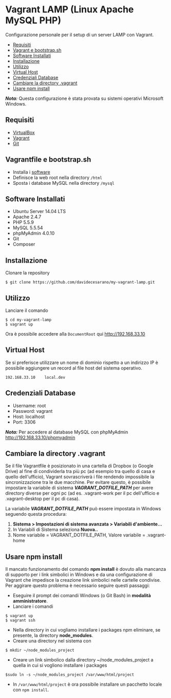 # Vagrant LAMP (Linux Apache MySQL PHP)
Configurazione personale per il setup di un server LAMP con Vagrant.

* [Requisiti](#requisiti)
* [Vagrant e bootstrap.sh](#vagrantfile-e-bootstrapsh)
* [Software Installati](#software-installati)
* [Installazione](#installazione)
* [Utilizzo](#utilizzo)
* [Virtual Host](#virtual-host)
* [Credenziali Database](#credenziali-database)
* [Cambiare la directory .vagrant](#cambiare-la-directory-vagrant)
* [Usare npm install](#usare-npm-install)

***Nota:*** Questa configurazione è stata provata su sistemi operativi Microsoft Windows.

## Requisiti
* [VirtualBox](https://www.virtualbox.org/)
* [Vagrant](https://www.vagrantup.com/)
* [Git](https://git-scm.com/)

## Vagrantfile e bootstrap.sh
* Installa i [software](#software-installati)
* Definisce la web root nella directory `/html`
* Sposta i database MySQL nella directory `/mysql`

## Software Installati
* Ubuntu Server 14.04 LTS
* Apache 2.4.7
* PHP 5.5.9
* MySQL 5.5.54
* phpMyAdmin 4.0.10
* Git
* Composer

## Installazione
Clonare la repository
```
$ git clone https://github.com/davidecesarano/my-vagrant-lamp.git
```

## Utilizzo
Lanciare il comando
```
$ cd my-vagrant-lamp
$ vagrant up
```
Ora è possibile accedere alla `DocumentRoot` qui http://192.168.33.10

## Virtual Host
Se si preferisce utilizzare un nome di dominio rispetto a un indirizzo IP è possibile aggiungere un record al file host del sistema operativo.
```
192.168.33.10    local.dev
```

## Credenziali Database
* Username: root
* Password: vagrant
* Host: localhost
* Port: 3306

***Nota:*** Per accedere al database MySQL con phpMyAdmin http://192.168.33.10/phpmyadmin

## Cambiare la directory .vagrant

Se il file Vagrantfile è posizionato in una cartella di Dropbox (o Google Drive) al fine di condividerla tra più pc (ad esempio tra quello di casa e quello dell'ufficio), Vagrant sovrascriverà i file rendendo impossibile la sincronizzazione tra le due macchine. Per evitare questo, è possibile impostare la variabile di sistema ***VAGRANT_DOTFILE_PATH*** per avere directory diverse per ogni pc (ad es. .vagrant-work per il pc dell'ufficio e .vagrant-desktop per il pc di casa).

La variabile ***VAGRANT_DOTFILE_PATH*** può essere impostata in Windows seguendo questa procedura:

1. **Sistema > Impostazioni di sistema avanzata > Variabili d'ambiente...**
2. In Variabili di Sistema seleziona **Nuova..**
3. Nome variabile = VAGRANT_DOTFILE_PATH, Valore variabile = .vagrant-home

## Usare npm install
Il mancato funzionamento del comando **npm install** è dovuto alla mancanza di supporto per i link simbolici in Windows e da una configurazione di Vagrant che impedisce la creazione link simbolici nelle cartelle condivise. Per aggirare questo problema è necessario seguire questi passaggi:

* Eseguire il prompt dei comandi Windows (o Git Bash) in **modalità amministratore**.
* Lanciare i comandi
```
$ vagrant up
$ vagrant ssh
```
* Nella directory in cui vogliamo installare i packages npm eliminare, se presente, la directory **node_modules**.
* Creare una directory nel sistema con
```
$ mkdir ~/node_modules_project
```
* Creare un link simbolico dalla directory ~/node_modules_project a quella in cui si vogliono installare i packages
```
$sudo ln -s ~/node_modules_project /var/www/html/project
```
* In `/var/www/html/project` è ora possibile installare un pacchetto locale con `npm install`.

